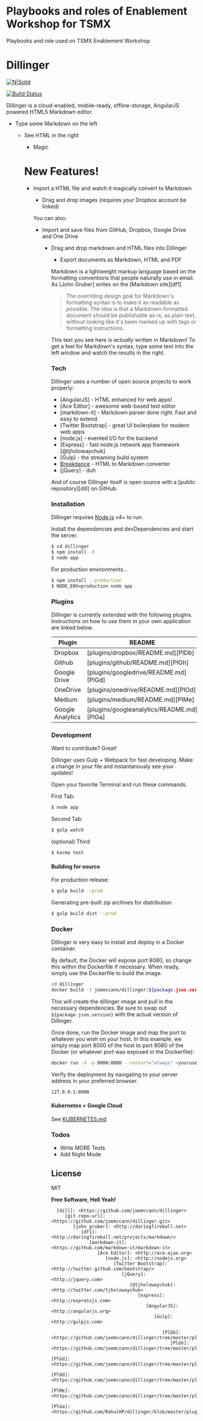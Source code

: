 Playbooks and roles of Enablement Workshop for TSMX
===================================================
Playbooks and role used on TSMX Enablement Workshop

# Dillinger

[![N|Solid](https://cldup.com/dTxpPi9lDf.thumb.png)](https://nodesource.com/products/nsolid)

[![Build Status](https://travis-ci.org/joemccann/dillinger.svg?branch=master)](https://travis-ci.org/joemccann/dillinger)

Dillinger is a cloud-enabled, mobile-ready, offline-storage, AngularJS powered HTML5 Markdown editor.

  - Type some Markdown on the left
    - See HTML in the right
      - Magic

      # New Features!

        - Import a HTML file and watch it magically convert to Markdown
          - Drag and drop images (requires your Dropbox account be linked)


          You can also:
            - Import and save files from GitHub, Dropbox, Google Drive and One Drive
              - Drag and drop markdown and HTML files into Dillinger
                - Export documents as Markdown, HTML and PDF

                Markdown is a lightweight markup language based on the formatting conventions that people naturally use in email.  As [John Gruber] writes on the [Markdown site][df1]

                > The overriding design goal for Markdown's
                > formatting syntax is to make it as readable
                > as possible. The idea is that a
                > Markdown-formatted document should be
                > publishable as-is, as plain text, without
                > looking like it's been marked up with tags
                > or formatting instructions.

                This text you see here is *actually* written in Markdown! To get a feel for Markdown's syntax, type some text into the left window and watch the results in the right.

                ### Tech

                Dillinger uses a number of open source projects to work properly:

                * [AngularJS] - HTML enhanced for web apps!
                * [Ace Editor] - awesome web-based text editor
                * [markdown-it] - Markdown parser done right. Fast and easy to extend.
                * [Twitter Bootstrap] - great UI boilerplate for modern web apps
                * [node.js] - evented I/O for the backend
                * [Express] - fast node.js network app framework [@tjholowaychuk]
                * [Gulp] - the streaming build system
                * [Breakdance](http://breakdance.io) - HTML to Markdown converter
                * [jQuery] - duh

                And of course Dillinger itself is open source with a [public repository][dill]
                 on GitHub.

                 ### Installation

                 Dillinger requires [Node.js](https://nodejs.org/) v4+ to run.

                 Install the dependencies and devDependencies and start the server.

                 ```sh
                 $ cd dillinger
                 $ npm install -d
                 $ node app
                 ```

                 For production environments...

                 ```sh
                 $ npm install --production
                 $ NODE_ENV=production node app
                 ```

                 ### Plugins

                 Dillinger is currently extended with the following plugins. Instructions on how to use them in your own application are linked below.

                 | Plugin | README |
                 | ------ | ------ |
                 | Dropbox | [plugins/dropbox/README.md][PlDb] |
                 | Github | [plugins/github/README.md][PlGh] |
                 | Google Drive | [plugins/googledrive/README.md][PlGd] |
                 | OneDrive | [plugins/onedrive/README.md][PlOd] |
                 | Medium | [plugins/medium/README.md][PlMe] |
                 | Google Analytics | [plugins/googleanalytics/README.md][PlGa] |


                 ### Development

                 Want to contribute? Great!

                 Dillinger uses Gulp + Webpack for fast developing.
                 Make a change in your file and instantanously see your updates!

                 Open your favorite Terminal and run these commands.

                 First Tab:
                 ```sh
                 $ node app
                 ```

                 Second Tab:
                 ```sh
                 $ gulp watch
                 ```

                 (optional) Third:
                 ```sh
                 $ karma test
                 ```
                 #### Building for source
                 For production release:
                 ```sh
                 $ gulp build --prod
                 ```
                 Generating pre-built zip archives for distribution:
                 ```sh
                 $ gulp build dist --prod
                 ```
                 ### Docker
                 Dillinger is very easy to install and deploy in a Docker container.

                 By default, the Docker will expose port 8080, so change this within the Dockerfile if necessary. When ready, simply use the Dockerfile to build the image.

                 ```sh
                 cd dillinger
                 docker build -t joemccann/dillinger:${package.json.version} .
                 ```
                 This will create the dillinger image and pull in the necessary dependencies. Be sure to swap out `${package.json.version}` with the actual version of Dillinger.

                 Once done, run the Docker image and map the port to whatever you wish on your host. In this example, we simply map port 8000 of the host to port 8080 of the Docker (or whatever port was exposed in the Dockerfile):

                 ```sh
                 docker run -d -p 8000:8080 --restart="always" <youruser>/dillinger:${package.json.version}
                 ```

                 Verify the deployment by navigating to your server address in your preferred browser.

                 ```sh
                 127.0.0.1:8000
                 ```

                 #### Kubernetes + Google Cloud

                 See [KUBERNETES.md](https://github.com/joemccann/dillinger/blob/master/KUBERNETES.md)


                 ### Todos

                  - Write MORE Tests
                   - Add Night Mode

                   License
                   ----

                   MIT


                   **Free Software, Hell Yeah!**

                   [//]: # (These are reference links used in the body of this note and get stripped out when the markdown processor does its job. There is no need to format nicely because it shouldn't be seen. Thanks SO - http://stackoverflow.com/questions/4823468/store-comments-in-markdown-syntax)


                      [dill]: <https://github.com/joemccann/dillinger>
                         [git-repo-url]: <https://github.com/joemccann/dillinger.git>
                            [john gruber]: <http://daringfireball.net>
                               [df1]: <http://daringfireball.net/projects/markdown/>
                                  [markdown-it]: <https://github.com/markdown-it/markdown-it>
                                     [Ace Editor]: <http://ace.ajax.org>
                                        [node.js]: <http://nodejs.org>
                                           [Twitter Bootstrap]: <http://twitter.github.com/bootstrap/>
                                              [jQuery]: <http://jquery.com>
                                                 [@tjholowaychuk]: <http://twitter.com/tjholowaychuk>
                                                    [express]: <http://expressjs.com>
                                                       [AngularJS]: <http://angularjs.org>
                                                          [Gulp]: <http://gulpjs.com>

                                                             [PlDb]: <https://github.com/joemccann/dillinger/tree/master/plugins/dropbox/README.md>
                                                                [PlGh]: <https://github.com/joemccann/dillinger/tree/master/plugins/github/README.md>
                                                                   [PlGd]: <https://github.com/joemccann/dillinger/tree/master/plugins/googledrive/README.md>
                                                                      [PlOd]: <https://github.com/joemccann/dillinger/tree/master/plugins/onedrive/README.md>
                                                                         [PlMe]: <https://github.com/joemccann/dillinger/tree/master/plugins/medium/README.md>
                                                                            [PlGa]: <https://github.com/RahulHP/dillinger/blob/master/plugins/googleanalytics/README.md>
                                                                            
